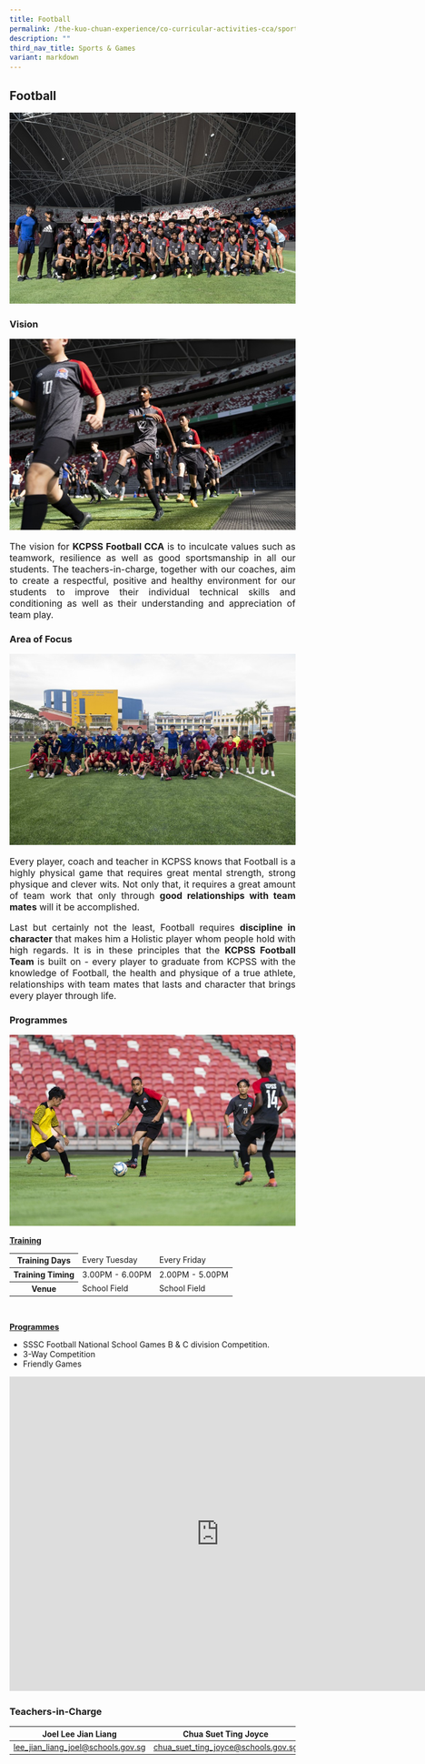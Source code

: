```yaml
---
title: Football
permalink: /the-kuo-chuan-experience/co-curricular-activities-cca/sports-n-games/football/
description: ""
third_nav_title: Sports & Games
variant: markdown
---
```

## Football

![mainphoto](/images/The%20Kuo%20Chuan%20Experience/CCA/Football/main%20banner%20photo.jpg)

### Vision

![](/images/The%20Kuo%20Chuan%20Experience/CCA/Football/vision%20photo.jpg)
<p style="text-align: justify;font-size:16px;">The vision for&nbsp;<b>KCPSS Football CCA</b>&nbsp;is to inculcate values such as teamwork, resilience as well as good sportsmanship in all our students. The teachers-in-charge, together with our coaches, aim to create a respectful, positive and healthy environment for our students to improve their individual technical skills and conditioning as well as their understanding and appreciation of team play.</p>

### Area of Focus

![](/images/The%20Kuo%20Chuan%20Experience/CCA/Football/area%20of%20focus%20photo.jpg)

<p style="text-align: justify;font-size:16px;">Every player, coach and teacher in KCPSS knows that Football is a highly physical game that requires great mental strength, strong physique and clever wits. Not only that, it requires a great amount of team work that only through&nbsp;<b>good relationships with team mates</b>&nbsp;will it be accomplished.&nbsp;</p>

<p style="text-align: justify;font-size:16px;">Last but certainly not the least, Football requires&nbsp;<b>discipline in character</b>&nbsp;that makes him a Holistic player whom people hold with high regards. It is in these principles that the&nbsp;<b>KCPSS Football Team</b>&nbsp;is built on - every player to graduate from KCPSS with the knowledge of Football, the health and physique of a true athlete, relationships with team mates that lasts and character that brings every player through life.</p>


### Programmes

![](/images/The%20Kuo%20Chuan%20Experience/CCA/Football/programmes%20photo.jpg)

**<u>Training</u>**

<table>
<thead>
  <tr>
    <th>Training Days</th>
    <td>Every Tuesday</td>
    <td>Every Friday</td>
  </tr>
</thead>
<tbody>
  <tr>
    <th>Training Timing</th>
    <td>3.00PM - 6.00PM</td>
    <td>2.00PM - 5.00PM</td>
  </tr>
  <tr>
    <th>Venue</th>
    <td>School Field</td>
    <td>School Field</td>
  </tr>
</tbody>
</table>

<br>

**<u>Programmes</u>**

* SSSC Football National School Games B &amp; C division Competition.  
* 3-Way Competition  
* Friendly Games

<iframe width="737" height="553" src="https://www.youtube.com/embed/f8WM-DxnsVw" title="KCP Football" frameborder="0" allow="accelerometer; autoplay; clipboard-write; encrypted-media; gyroscope; picture-in-picture; web-share" allowfullscreen=""></iframe>

### Teachers-in-Charge



| Joel Lee Jian Liang | Chua Suet Ting Joyce |
| -------- | -------- |
|<a href="mailto:lee_jian_liang_joel@schools.gov.sg">lee_jian_liang_joel@schools.gov.sg</a>|<a href="mailto:chua_suet_ting_joyce@schools.gov.sg">chua_suet_ting_joyce@schools.gov.sg </a>|
